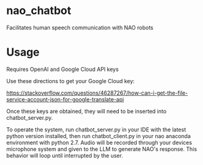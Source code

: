 # nao_chatbot
Facilitates human speech communication with NAO robots

# Usage
Requires OpenAI and Google Cloud API keys

Use these directions to get your Google Cloud key:

https://stackoverflow.com/questions/46287267/how-can-i-get-the-file-service-account-json-for-google-translate-api

Once these keys are obtained, they will need to be inserted into chatbot_server.py.

To operate the system, run chatbot_server.py in your IDE with the latest python version installed, then run chatbot_client.py in your nao anaconda environment with python 2.7. Audio will be recorded through your devices microphone system and given to the LLM to generate NAO's response. This behavior will loop until interrupted by the user.
